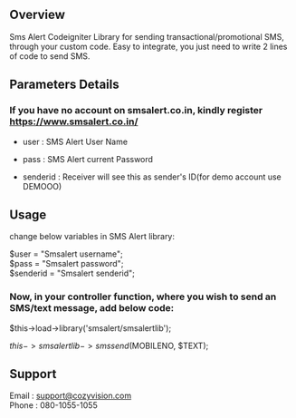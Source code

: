 ## Overview

Sms Alert Codeigniter Library for sending transactional/promotional SMS, through your custom code. Easy to integrate, you just need to write 2 lines of code to send SMS.

## Parameters Details
### If you have no account on smsalert.co.in, kindly register https://www.smsalert.co.in/

* user : SMS Alert User Name

* pass : SMS Alert current Password

* senderid : Receiver will see this as sender's ID(for demo account use DEMOOO)


## Usage
change below variables in SMS Alert library:

  $user = "Smsalert username";  
  $pass = "Smsalert password";  
  $senderid = "Smsalert senderid";  

### Now, in your controller function, where you wish to send an SMS/text message, add below code:

   $this->load->library('smsalert/smsalertlib');
   
   $this->smsalertlib->smssend($MOBILENO, $TEXT);
    
## Support 
  Email :  support@cozyvision.com  
  Phone :  080-1055-1055
